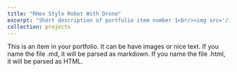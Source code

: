 ```yaml
---
title: "RHex Style Robot With Drone"
excerpt: "Short description of portfolio item number 1<br/><img src='/images/RHex.jpg'>"
collection: projects
---
```


This is an item in your portfolio. It can be have images or nice text. If you name the file .md, it will be parsed as markdown. If you name the file .html, it will be parsed as HTML. 
